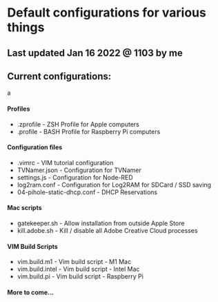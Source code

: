 # Default configurations for various things

## Last updated Jan 16 2022 @ 1103 by me

## Current configurations:
a
#### Profiles 
* .zprofile                     - ZSH Profile for Apple computers
* .profile                      - BASH Profile for Raspberry Pi computers

#### Configuration files
* .vimrc                        - VIM tutorial configuration
* TVNamer.json                  - Configuration for TVNamer
* settings.js                   - Configuration for Node-RED 
* log2ram.conf                  - Configuration for Log2RAM for SDCard / SSD saving
* 04-pihole-static-dhcp.conf    - DHCP Reservations

#### Mac scripts
* gatekeeper.sh                 - Allow installation from outside Apple Store
* kill.adobe.sh                 - Kill / disable all Adobe Creative Cloud processes
 
#### VIM Build Scripts
* vim.build.m1                  - Vim build script - M1 Mac
* vim.build.intel               - Vim build script - Intel Mac
* vim.build.pi                  - Vim build script - Raspberry Pi
 
#### More to come...

